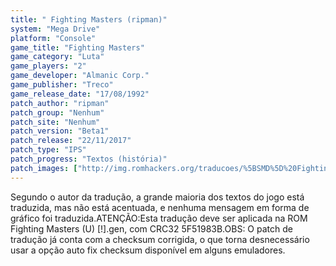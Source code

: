 ```yaml
---
title: " Fighting Masters (ripman)"
system: "Mega Drive"
platform: "Console"
game_title: "Fighting Masters"
game_category: "Luta"
game_players: "2"
game_developer: "Almanic Corp."
game_publisher: "Treco"
game_release_date: "17/08/1992"
patch_author: "ripman"
patch_group: "Nenhum"
patch_site: "Nenhum"
patch_version: "Beta1"
patch_release: "22/11/2017"
patch_type: "IPS"
patch_progress: "Textos (história)"
patch_images: ["http://img.romhackers.org/traducoes/%5BSMD%5D%20Fighting%20Masters%20-%20ripman%20-%201.png","http://img.romhackers.org/traducoes/%5BSMD%5D%20Fighting%20Masters%20-%20ripman%20-%202.png","http://img.romhackers.org/traducoes/%5BSMD%5D%20Fighting%20Masters%20-%20ripman%20-%203.png"]
---
```

Segundo o autor da tradução, a grande maioria dos textos do jogo está traduzida, mas não está acentuada, e nenhuma mensagem em forma de gráfico foi traduzida.ATENÇÃO:Esta tradução deve ser aplicada na ROM Fighting Masters (U) [!].gen, com CRC32 5F51983B.OBS: O patch de tradução já conta com a checksum corrigida, o que torna desnecessário usar a opção auto fix checksum disponível em alguns emuladores.